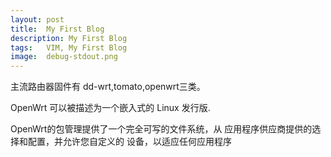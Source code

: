 ```yaml
---
layout: post
title:  My First Blog
description: My First Blog
tags:   VIM, My First Blog
image:  debug-stdout.png
---
```


主流路由器固件有 dd-wrt,tomato,openwrt三类。


OpenWrt 可以被描述为一个嵌入式的 Linux 发行版.


OpenWrt的包管理提供了一个完全可写的文件系统，从
应用程序供应商提供的选择和配置，并允许您自定义的
设备，以适应任何应用程序
